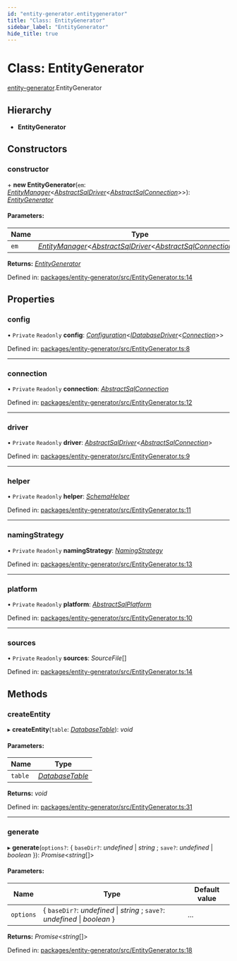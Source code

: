 ```yaml
---
id: "entity-generator.entitygenerator"
title: "Class: EntityGenerator"
sidebar_label: "EntityGenerator"
hide_title: true
---
```


# Class: EntityGenerator

[entity-generator](../modules/entity_generator.md).EntityGenerator

## Hierarchy

* **EntityGenerator**

## Constructors

### constructor

\+ **new EntityGenerator**(`em`: [*EntityManager*](knex.entitymanager.md)<[*AbstractSqlDriver*](knex.abstractsqldriver.md)<[*AbstractSqlConnection*](knex.abstractsqlconnection.md)\>\>): [*EntityGenerator*](entity-generator.entitygenerator.md)

#### Parameters:

Name | Type |
------ | ------ |
`em` | [*EntityManager*](knex.entitymanager.md)<[*AbstractSqlDriver*](knex.abstractsqldriver.md)<[*AbstractSqlConnection*](knex.abstractsqlconnection.md)\>\> |

**Returns:** [*EntityGenerator*](entity-generator.entitygenerator.md)

Defined in: [packages/entity-generator/src/EntityGenerator.ts:14](https://github.com/mikro-orm/mikro-orm/blob/969d4229bd/packages/entity-generator/src/EntityGenerator.ts#L14)

## Properties

### config

• `Private` `Readonly` **config**: [*Configuration*](core.configuration.md)<[*IDatabaseDriver*](../interfaces/core.idatabasedriver.md)<[*Connection*](core.connection.md)\>\>

Defined in: [packages/entity-generator/src/EntityGenerator.ts:8](https://github.com/mikro-orm/mikro-orm/blob/969d4229bd/packages/entity-generator/src/EntityGenerator.ts#L8)

___

### connection

• `Private` `Readonly` **connection**: [*AbstractSqlConnection*](knex.abstractsqlconnection.md)

Defined in: [packages/entity-generator/src/EntityGenerator.ts:12](https://github.com/mikro-orm/mikro-orm/blob/969d4229bd/packages/entity-generator/src/EntityGenerator.ts#L12)

___

### driver

• `Private` `Readonly` **driver**: [*AbstractSqlDriver*](knex.abstractsqldriver.md)<[*AbstractSqlConnection*](knex.abstractsqlconnection.md)\>

Defined in: [packages/entity-generator/src/EntityGenerator.ts:9](https://github.com/mikro-orm/mikro-orm/blob/969d4229bd/packages/entity-generator/src/EntityGenerator.ts#L9)

___

### helper

• `Private` `Readonly` **helper**: [*SchemaHelper*](knex.schemahelper.md)

Defined in: [packages/entity-generator/src/EntityGenerator.ts:11](https://github.com/mikro-orm/mikro-orm/blob/969d4229bd/packages/entity-generator/src/EntityGenerator.ts#L11)

___

### namingStrategy

• `Private` `Readonly` **namingStrategy**: [*NamingStrategy*](../interfaces/core.namingstrategy.md)

Defined in: [packages/entity-generator/src/EntityGenerator.ts:13](https://github.com/mikro-orm/mikro-orm/blob/969d4229bd/packages/entity-generator/src/EntityGenerator.ts#L13)

___

### platform

• `Private` `Readonly` **platform**: [*AbstractSqlPlatform*](knex.abstractsqlplatform.md)

Defined in: [packages/entity-generator/src/EntityGenerator.ts:10](https://github.com/mikro-orm/mikro-orm/blob/969d4229bd/packages/entity-generator/src/EntityGenerator.ts#L10)

___

### sources

• `Private` `Readonly` **sources**: *SourceFile*[]

Defined in: [packages/entity-generator/src/EntityGenerator.ts:14](https://github.com/mikro-orm/mikro-orm/blob/969d4229bd/packages/entity-generator/src/EntityGenerator.ts#L14)

## Methods

### createEntity

▸ **createEntity**(`table`: [*DatabaseTable*](knex.databasetable.md)): *void*

#### Parameters:

Name | Type |
------ | ------ |
`table` | [*DatabaseTable*](knex.databasetable.md) |

**Returns:** *void*

Defined in: [packages/entity-generator/src/EntityGenerator.ts:31](https://github.com/mikro-orm/mikro-orm/blob/969d4229bd/packages/entity-generator/src/EntityGenerator.ts#L31)

___

### generate

▸ **generate**(`options?`: { `baseDir?`: *undefined* \| *string* ; `save?`: *undefined* \| *boolean*  }): *Promise*<*string*[]\>

#### Parameters:

Name | Type | Default value |
------ | ------ | ------ |
`options` | { `baseDir?`: *undefined* \| *string* ; `save?`: *undefined* \| *boolean*  } | ... |

**Returns:** *Promise*<*string*[]\>

Defined in: [packages/entity-generator/src/EntityGenerator.ts:18](https://github.com/mikro-orm/mikro-orm/blob/969d4229bd/packages/entity-generator/src/EntityGenerator.ts#L18)

